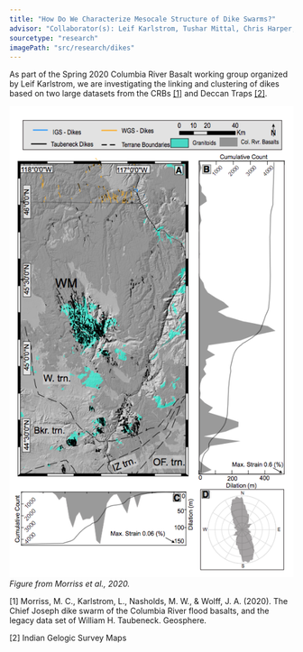 ```yaml
---
title: "How Do We Characterize Mesocale Structure of Dike Swarms?"
advisor: "Collaborator(s): Leif Karlstrom, Tushar Mittal, Chris Harper, Maria Mcquillan, Emily Cahoon, Mary Mass & CRB Dikes Working Group"
sourcetype: "research"
imagePath: "src/research/dikes"
---
```



As part of the Spring 2020 Columbia River Basalt working group organized by Leif Karlstrom, we are investigating the linking and clustering of dikes based on two large datasets from the CRBs [[1]](#1) and Deccan Traps  [[2]](#2). 

![Figure from Morriss et al., 2020](morriss2020.png)
*Figure from Morriss et al., 2020.*

<a id="1">[1]</a> 
Morriss, M. C., Karlstrom, L., Nasholds, M. W., & Wolff, J. A. (2020). The Chief Joseph dike swarm of the Columbia River flood basalts, and the legacy data set of William H. Taubeneck. Geosphere.

<a id="2">[2]</a> 
Indian Gelogic Survey Maps